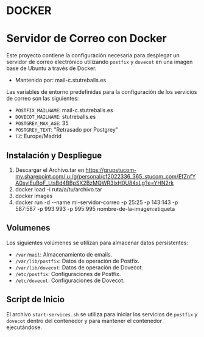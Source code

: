 # DOCKER

# Servidor de Correo con Docker

Este proyecto contiene la configuración necesaria para desplegar un servidor de correo electrónico utilizando `postfix` y `dovecot` en una imagen base de Ubuntu a través de Docker.

- Mantenido por: mail-c.stutreballs.es

Las variables de entorno predefinidas para la configuración de los servicios de correo son las siguientes:

- `POSTFIX_MAILNAME`: mail-c.stutreballs.es
- `DOVECOT_MAILNAME`: stutreballs.es
- `POSTGREY_MAX_AGE`: 35
- `POSTGREY_TEXT`: "Retrasado por Postgrey"
- `TZ`: Europe/Madrid

## Instalación y Despliegue

1. Descargar el Archivo.tar en https://grupstucom-my.sharepoint.com/:u:/g/personal/cf2022336_365_stucom_com/EfZnfYA0sylEuBoF_LtsBd4BBpSX2BzMQWR3lxH0U84sLg?e=YHN2rk
2. docker load -i ruta/a/tu/archivo.tar
3. docker images
4. docker run -d --name mi-servidor-correo -p 25:25 -p 143:143 -p 587:587 -p 993:993 -p 995:995 nombre-de-la-imagen:etiqueta

## Volumenes

Los siguientes volúmenes se utilizan para almacenar datos persistentes:

- `/var/mail`: Almacenamiento de emails.
- `/var/lib/postfix`: Datos de operación de Postfix.
- `/var/lib/dovecot`: Datos de operación de Dovecot.
- `/etc/postfix`: Configuraciones de Postfix.
- `/etc/dovecot`: Configuraciones de Dovecot.

## Script de Inicio

El archivo `start-services.sh` se utiliza para iniciar los servicios de `postfix` y `dovecot` dentro del contenedor y para mantener el contenedor ejecutándose.





